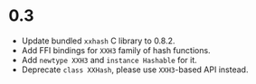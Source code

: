 # 0.3

* Update bundled `xxhash` C library to 0.8.2.
* Add FFI bindings for `XXH3` family of hash functions.
* Add `newtype XXH3` and `instance Hashable` for it.
* Deprecate `class XXHash`, please use `XXH3`-based API instead.
